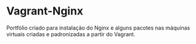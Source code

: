 # Vagrant-Nginx
Portfólio criado para instalação do Nginx e alguns pacotes nas máquinas virtuais criadas e padronizadas a partir do Vagrant.
